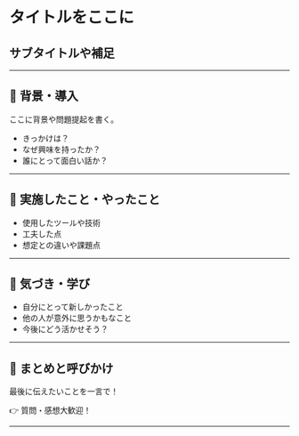 ﻿---
marp: true
theme: default
class: lead
paginate: true
---

<!-- _class: lead -->

# タイトルをここに  
## サブタイトルや補足

---

## 🧩 背景・導入

ここに背景や問題提起を書く。

- きっかけは？
- なぜ興味を持ったか？
- 誰にとって面白い話か？

---

## 🔧 実施したこと・やったこと

- 使用したツールや技術
- 工夫した点
- 想定との違いや課題点

---

## 🧠 気づき・学び

- 自分にとって新しかったこと
- 他の人が意外に思うかもなこと
- 今後にどう活かせそう？

---

## 💬 まとめと呼びかけ

最後に伝えたいことを一言で！

👉 質問・感想大歓迎！

---

<!-- footer: 岩国プログラミングクラブ / CoderDojo岩国 -->
